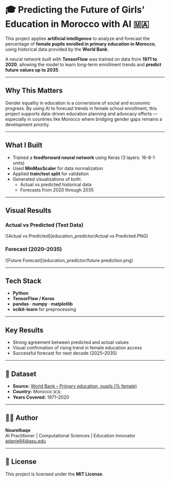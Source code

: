# 🎓 Predicting the Future of Girls’ Education in Morocco with AI 🇲🇦

This project applies **artificial intelligence** to analyze and forecast the percentage of **female pupils enrolled in primary education in Morocco**, using historical data provided by the **World Bank**.

A neural network built with **TensorFlow** was trained on data from **1971 to 2020**, allowing the model to learn long-term enrollment trends and **predict future values up to 2035**.

---

##  Why This Matters

Gender equality in education is a cornerstone of social and economic progress. By using AI to forecast trends in female school enrollment, this project supports data-driven education planning and advocacy efforts — especially in countries like Morocco where bridging gender gaps remains a development priority.

---

## What I Built

- Trained a **feedforward neural network** using Keras (3 layers: 16-8-1 units)
- Used **MinMaxScaler** for data normalization
- Applied **train/test split** for validation
- Generated visualizations of both:
  - Actual vs predicted historical data
  - Forecasts from 2020 through 2035

---

##  Visual Results

### Actual vs Predicted (Test Data)
![Actual vs Predicted](education_predictor/Actual vs Predicted.PNG) 

### Forecast (2020–2035)
![Future Forecast](education_predictor/future prediction.png)

---

## Tech Stack

- **Python**
- **TensorFlow / Keras**
- **pandas · numpy · matplotlib**
- **scikit-learn** for preprocessing

---

## Key Results

- Strong agreement between predicted and actual values
-  Visual confirmation of rising trend in female education access
- Successful forecast for next decade (2025–2035)

---

## 📂 Dataset

- **Source:** [World Bank – Primary education, pupils (% female)](https://data.worldbank.org/indicator/SE.PRM.ENRL.FE.ZS)
- **Country:** Morocco 🇲🇦
- **Years Covered:** 1971–2020

---



## 👨‍💻 Author

**Nourelhaqe**  
AI Practitioner | Computational Sciences | Education Innovator  
adanie94@asu.edu

---

## 🪪 License

This project is licensed under the **MIT License**.
